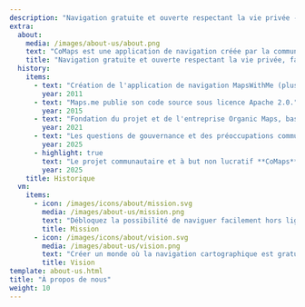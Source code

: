 ```yaml
---
description: "Navigation gratuite et ouverte respectant la vie privée -<br/>Créée par la communauté"
extra:
  about:
    media: /images/about-us/about.png
    text: "CoMaps est une application de navigation créée par la communauté et privée pour les voyageurs - conducteurs, randonneurs et cyclistes. Elle utilise les données communautaires OpenStreetMap avec des contributeurs du monde entier. Elle offre une expérience de navigation privée - n'identifie pas les utilisateurs et ne collecte pas de données. Les fonctionnalités de CoMaps peuvent fonctionner sans connexion internet active pour une navigation hors-ligne dans les zones urbaines ou éloignées, où le réseau mobile n'est pas disponible. CoMaps est un projet open source et priorise le développement communautaire."
    title: "Navigation gratuite et ouverte respectant la vie privée, faite par la communauté"
  history:
    items:
      - text: "Création de l'application de navigation MapsWithMe (plus tard renommée Maps.me)."
        year: 2011
      - text: "Maps.me publie son code source sous licence Apache 2.0."
        year: 2015
      - text: "Fondation du projet et de l'entreprise Organic Maps, basés sur le code source de Maps.me."
        year: 2021
      - text: "Les questions de gouvernance et des préoccupations communautaires non prises en compte par les actionnaires de l'entreprise ont bloqué le développement d'Organic Maps pendant des mois."
        year: 2025
      - highlight: true
        text: "Le projet communautaire et à but non lucratif **CoMaps** a été fondé par d'anciens contributeurs d'Organic Maps et est basé sur le code source d'Organic Maps."
        year: 2025
    title: Historique
  vm:
    items:
      - icon: /images/icons/about/mission.svg
        media: /images/about-us/mission.png
        text: "Débloquez la possibilité de naviguer facilement hors ligne, avec des cartes centrées sur la vie privée pour les conducteurs, les randonneurs et les cyclistes, faites par la communauté."
        title: Mission
      - icon: /images/icons/about/vision.svg
        media: /images/about-us/vision.png
        text: "Créer un monde où la navigation cartographique est gratuite, et la vie privée par défaut est le choix numéro 1 sur la planète."
        title: Vision
template: about-us.html
title: "À propos de nous"
weight: 10
---
```

